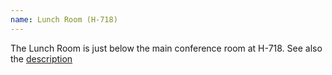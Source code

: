 ```yaml
---
name: Lunch Room (H-718)
---
```


The Lunch Room is just below the main conference room at H-718. See also the [description](https://www.concordia.ca/maps/sgw-campus.html?building=H)